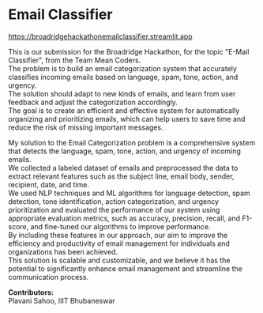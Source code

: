 # Email Classifier
<a href="#">https://broadridgehackathonemailclassifier.streamlit.app</a><br>

This is our submission for the Broadridge Hackathon, for the topic "E-Mail Classifier", from the Team Mean Coders. <br>
The problem is to build an email categorization system that accurately classifies incoming emails based on language, spam, tone, action, and urgency. <br>
The solution should adapt to new kinds of emails, and learn from user feedback and adjust the categorization accordingly.<br>
The goal is to create an efficient and effective system for automatically organizing and prioritizing emails, which can help users to save time and reduce the risk of missing important messages.<br>


My solution to the Email Categorization problem is a comprehensive system that detects the language, spam, tone, action, and urgency of incoming emails.<br> 
We collected a labeled dataset of emails and preprocessed the data to extract relevant features such as the subject line, email body, sender, recipient, date, and time.<br>
We used NLP techniques and ML algorithms for language detection, spam detection, tone identification, action categorization, and urgency prioritization and evaluated the performance of our system using appropriate evaluation metrics, such as accuracy, precision, recall, and F1-score, and fine-tuned our algorithms to improve performance.<br>
By including these features in our approach, our aim to improve the efficiency and productivity of email management for individuals and organizations has been achieved. <br>
This solution is scalable and customizable, and we believe it has the potential to significantly enhance email management and streamline the communication process.<br>

<b>Contributors:</b><br>
Plavani Sahoo, IIIT Bhubaneswar


